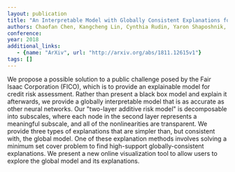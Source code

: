 ```yaml
---
layout: publication
title: "An Interpretable Model with Globally Consistent Explanations for Credit Risk"
authors: Chaofan Chen, Kangcheng Lin, Cynthia Rudin, Yaron Shaposhnik, Sijia Wang, Tong Wang
conference: 
year: 2018
additional_links: 
   - {name: "ArXiv", url: "http://arxiv.org/abs/1811.12615v1"}
tags: []
---
```

We propose a possible solution to a public challenge posed by the Fair Isaac
Corporation (FICO), which is to provide an explainable model for credit risk
assessment. Rather than present a black box model and explain it afterwards, we
provide a globally interpretable model that is as accurate as other neural
networks. Our "two-layer additive risk model" is decomposable into subscales,
where each node in the second layer represents a meaningful subscale, and all
of the nonlinearities are transparent. We provide three types of explanations
that are simpler than, but consistent with, the global model. One of these
explanation methods involves solving a minimum set cover problem to find
high-support globally-consistent explanations. We present a new online
visualization tool to allow users to explore the global model and its
explanations.